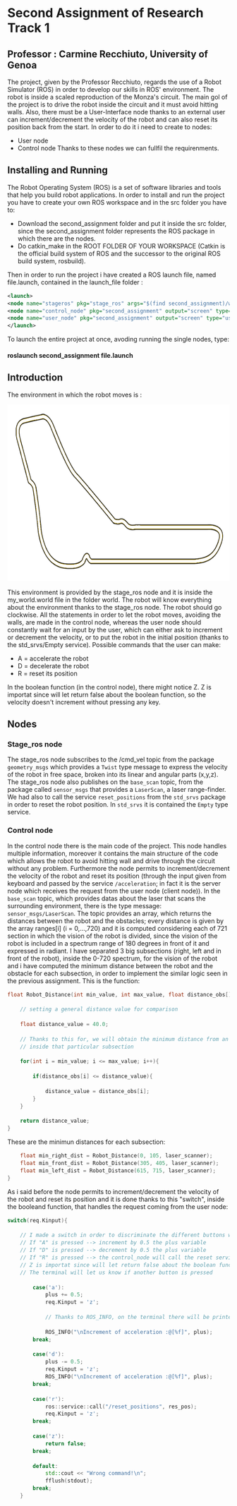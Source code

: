 Second Assignment of Research Track 1 
================================
## Professor : Carmine Recchiuto, University of Genoa

The project, given by the Professor Recchiuto, regards the use of a Robot Simulator (ROS) in order to develop our skills in ROS' environment. The robot is inside a scaled reproduction of the Monza's circuit. The main gol of the project is to drive the robot inside the circuit and it must avoid hitting walls. Also, there must be a User-Interface node thanks to an external user can increment/decrement the velocity of the robot and can also reset its position back from the start. In order to do it i need to create to nodes:
* User node 
* Control node 
Thanks to these nodes we can fullfil the requirenments. 

Installing and Running
----------------------
The Robot Operating System (ROS) is a set of software libraries and tools that help you build robot applications. In order to install and run the project you have to create your own ROS workspace and in the src folder you have to:
* Download the second_assignment folder and put it inside the src folder, since the second_assignment folder represents the ROS package in which there are the nodes.
* Do catkin_make in the ROOT FOLDER OF YOUR WORKSPACE (Catkin is the official build system of ROS and the successor to the original ROS build system, rosbuild).

Then in order to run the project i have created a ROS launch file, named file.launch, contained in the launch_file folder : 

```xml
<launch>
<node name="stageros" pkg="stage_ros" args="$(find second_assignment)/world/my_world.world" type="stageros"/>
<node name="control_node" pkg="second_assignment" output="screen" type="control_node"/>
<node name="user_node" pkg="second_assignment" output="screen" type="user_node"/>
</launch>
```
To launch the entire project at once, avoding running the single nodes, type: 
#### roslaunch second_assignment file.launch

Introduction
------------
The environment in which the robot moves is :

<p align="center">
<img src="https://github.com/LoreBene99/RT1_Assignment2/blob/main/images/map.png" width="550" height="400">
</p>

This environment is provided by the stage_ros node and it is inside the my_world.world file in the folder world. The robot will know everything about the environment thanks to the stage_ros node.
The robot should go clockwise.
All the statements in order to let the robot moves, avoiding the walls, are made in the control node, whereas the user node should constantly wait for an input by the user, which can either ask to increment or decrement the velocity, or to put the robot in the initial position (thanks to the std_srvs/Empty service). 
Possible commands that the user can make:
* A = accelerate the robot
* D = decelerate the robot
* R = reset its position

In the boolean function (in the control node), there might notice Z. Z is importat since will let return false about the boolean function, so the velocity doesn't increment without pressing any key.  

Nodes
-----
### Stage_ros node 

The stage_ros node subscribes to the /cmd_vel topic from the package `geometry_msgs` which provides a `Twist` type message to express the velocity of the robot in free space, broken into its linear and angular parts (x,y,z).
The stage_ros node also publishes on the `base_scan` topic, from the package called `sensor_msgs` that provides a `LaserScan`, a laser range-finder.
We had also to call the service `reset_positions` from the `std_srvs` package in order to reset the robot position. In `std_srvs` it is contained the `Empty` type service.

### Control node

In the control node there is the main code of the project. This node handles multiple information, moreover it contains the main structure of the code which allows the robot to avoid hitting wall and drive through the circuit without any problem. Furthermore the node permits to increment/decrement the velocity of the robot and reset its position (through the input given from keyboard and passed by the service `/acceleration`; in fact it is the server node which receives the request from the user node (client node)). 
In the `base_scan` topic, which provides datas about the laser that scans the surrounding environment, there is the type message: `sensor_msgs/LaserScan`. The topic provides an array, which returns the distances between the robot and the obstacles; every distance is given by the array ranges[i] (i = 0,...,720) and it is computed considering each of 721 section in which the vision of the robot is divided, since the vision of the robot is included in a spectrum range of 180 degrees in front of it and expressed in radiant. I have separated 3 big subsections (right, left and in front of the robot), inside the 0-720 spectrum, for the vision of the robot and i have computed the minimum distance between the robot and the obstacle for each subsection, in order to implement the similar logic seen in the previous assignment. This is the function:

```cpp
float Robot_Distance(int min_value, int max_value, float distance_obs[]){
	
	// setting a general distance value for comparison
	
	float distance_value = 40.0;
	
	// Thanks to this for, we will obtain the minimum distance from an obstacle
	// inside that particular subsection	

	for(int i = min_value; i <= max_value; i++){
		
		if(distance_obs[i] <= distance_value){
		
			distance_value = distance_obs[i];
		}
	}
	
	return distance_value;
}
```
These are the minimun distances for each subsection:

```cpp
	float min_right_dist = Robot_Distance(0, 105, laser_scanner);
	float min_front_dist = Robot_Distance(305, 405, laser_scanner);
	float min_left_dist = Robot_Distance(615, 715, laser_scanner);
}
```
As i said before the node permits to increment/decrement the velocity of the robot and reset its position and it is done thanks to this "switch", inside the booleand function, that handles the request coming from the user node: 

```cpp
switch(req.Kinput){
	
	// I made a switch in order to discriminate the different buttons we press in the user_node
	// If "A" is pressed --> increment by 0.5 the plus variable
	// If "D" is pressed --> decrement by 0.5 the plus variable
	// If "R" is pressed --> the control_node will call the reset service and the robot will reset its position back to the start
	// Z is importat since will let return false about the boolean function, so the velocity doesn't increment without pressing any key. 
	// The terminal will let us know if another button is pressed
	
		case('a'):
			plus += 0.5;
			req.Kinput = 'z';
			
			// Thanks to ROS_INFO, on the terminal there will be printed the increment of acceleration
	
			ROS_INFO("\nIncrement of acceleration :@[%f]", plus);
		break;
		
		case('d'):
			plus -= 0.5;
			req.Kinput = 'z';
			ROS_INFO("\nIncrement of acceleration :@[%f]", plus);
		break;
		
		case('r'):
			ros::service::call("/reset_positions", res_pos);
			req.Kinput = 'z';
		break;
		
		case('z'):
			return false;
		break;
		
		default: 
			std::cout << "Wrong command!\n";
			fflush(stdout);
		break;
	}
```




